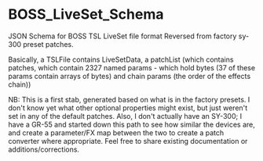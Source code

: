 # BOSS_LiveSet_Schema
JSON Schema for BOSS TSL LiveSet file format
Reversed from factory sy-300 preset patches.

Basically, 
    a TSLFile contains 
      LiveSetData, 
      a patchList (which contains
        patches, which contain
          2327 named params - which hold bytes (37 of these params contain arrays of bytes) and 
          chain params (the order of the effects chain))
    

NB: This is a first stab, generated based on what is in the factory presets. I don't know yet what other optional properties might exist, but just weren't set in any of the default patches. Also, I don't actually have an SY-300; I have a GR-55 and started down this path to see how similar the devices are, and create a parameter/FX map between the two to create a patch converter where appropriate. Feel free to share existing documentation or additions/corrections.  
